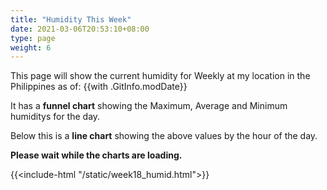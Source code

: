 ```yaml
---
title: "Humidity This Week"
date: 2021-03-06T20:53:10+08:00
type: page
weight: 6
---
```

This page will show the current humidity for Weekly at my location in the Philippines as of: {{with .GitInfo.modDate}}

It has a **funnel chart** showing the Maximum, Average and Minimum humiditys for the day.

Below this is a **line chart** showing the above values by the hour of the day.

**Please wait while the charts are loading.**

{{<include-html "/static/week18_humid.html">}}
